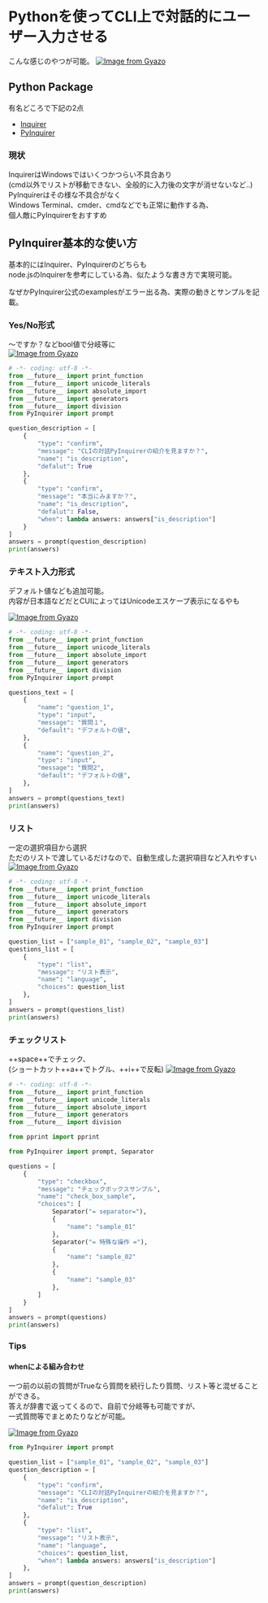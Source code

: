 # Pythonを使ってCLI上で対話的にユーザー入力させる

こんな感じのやつが可能。
[![Image from Gyazo](https://i.gyazo.com/234794e430c4ab5945eb005b98946550.gif)](https://gyazo.com/234794e430c4ab5945eb005b98946550)

## Python Package
有名どころで下記の2点  

- [Inquirer](https://pypi.org/project/inquirer/)
- [PyInquirer](https://pypi.org/project/PyInquirer/)

### 現状
InquirerはWindowsではいくつかつらい不具合あり  
(cmd以外でリストが移動できない、全般的に入力後の文字が消せないなど..)  
PyInquirerはその様な不具合がなく  
Windows Terminal、cmder、cmdなどでも正常に動作する為、  
個人敵にPyInquirerをおすすめ  


## PyInquirer基本的な使い方
基本的にはInquirer、PyInquirerのどちらも  
node.jsのInquirerを参考にしている為、似たような書き方で実現可能。

なぜかPyInquirer公式のexamplesがエラー出る為、実際の動きとサンプルを記載。


### Yes/No形式
～ですか？などbool値で分岐等に  
[![Image from Gyazo](https://i.gyazo.com/b10aec66cc86083e0f107ea639fb9ab7.gif)](https://gyazo.com/b10aec66cc86083e0f107ea639fb9ab7)
``` python
# -*- coding: utf-8 -*-
from __future__ import print_function
from __future__ import unicode_literals
from __future__ import absolute_import
from __future__ import generators
from __future__ import division
from PyInquirer import prompt

question_description = [
    {
        "type": "confirm",
        "message": "CLIの対話PyInquirerの紹介を見ますか？",
        "name": "is_description",
        "defalut": True
    },
    {
        "type": "confirm",
        "message": "本当にみますか？",
        "name": "is_description",
        "defalut": False,
        "when": lambda answers: answers["is_description"]
    }
]
answers = prompt(question_description)
print(answers)
```

### テキスト入力形式
デフォルト値なども追加可能。  
内容が日本語などだとCUIによってはUnicodeエスケープ表示になるやも  

[![Image from Gyazo](https://i.gyazo.com/ad027b1113ab84a92cffcab7c92efa49.gif)](https://gyazo.com/ad027b1113ab84a92cffcab7c92efa49)
``` python
# -*- coding: utf-8 -*-
from __future__ import print_function
from __future__ import unicode_literals
from __future__ import absolute_import
from __future__ import generators
from __future__ import division
from PyInquirer import prompt

questions_text = [
    {
        "name": "question_1",
        "type": "input",
        "message": "質問１",
        "default": "デフォルトの値",
    },
    {
        "name": "question_2",
        "type": "input",
        "message": "質問2",
        "default": "デフォルトの値",
    },
]
answers = prompt(questions_text)
print(answers)
```

### リスト
一定の選択項目から選択  
ただのリストで渡しているだけなので、自動生成した選択項目など入れやすい  
[![Image from Gyazo](https://i.gyazo.com/64a5b375b204f47fd1a5e28146fc143b.gif)](https://gyazo.com/64a5b375b204f47fd1a5e28146fc143b)
``` python
# -*- coding: utf-8 -*-
from __future__ import print_function
from __future__ import unicode_literals
from __future__ import absolute_import
from __future__ import generators
from __future__ import division
from PyInquirer import prompt

question_list = ["sample_01", "sample_02", "sample_03"]
questions_list = [
    {
        "type": "list",
        "message": "リスト表示",
        "name": "language",
        "choices": question_list
    },
]
answers = prompt(questions_list)
print(answers)

```

### チェックリスト
++space++でチェック、  
(ショートカット++a++でトグル、++i++で反転)
[![Image from Gyazo](https://i.gyazo.com/b9a09d4f02a5f6852e0b6de33d72ee76.gif)](https://gyazo.com/b9a09d4f02a5f6852e0b6de33d72ee76)
``` python
# -*- coding: utf-8 -*-
from __future__ import print_function
from __future__ import unicode_literals
from __future__ import absolute_import
from __future__ import generators
from __future__ import division

from pprint import pprint

from PyInquirer import prompt, Separator

questions = [
    {
        "type": "checkbox",
        "message": "チェックボックスサンプル",
        "name": "check_box_sample",
        "choices": [
            Separator("= separator="),
            {
                "name": "sample_01"
            },
            Separator("= 特殊な操作 ="),
            {
                "name": "sample_02"
            },
            {
                "name": "sample_03"
            },
        ]
    }
]
answers = prompt(questions)
print(answers)

```

### Tips
#### whenによる組み合わせ
一つ前の以前の質問がTrueなら質問を続行したり質問、リスト等と混ぜることができる。  
答えが辞書で返ってくるので、自前で分岐等も可能ですが、  
一式質問等でまとめたりなどが可能。

[![Image from Gyazo](https://i.gyazo.com/69e1be7297956ee7b49a71c220afbe79.gif)](https://gyazo.com/69e1be7297956ee7b49a71c220afbe79)
``` python
from PyInquirer import prompt

question_list = ["sample_01", "sample_02", "sample_03"]
question_description = [
    {
        "type": "confirm",
        "message": "CLIの対話PyInquirerの紹介を見ますか？",
        "name": "is_description",
        "defalut": True
    },
    {
        "type": "list",
        "message": "リスト表示",
        "name": "language",
        "choices": question_list,
        "when": lambda answers: answers["is_description"]
    },
]
answers = prompt(question_description)
print(answers)
```